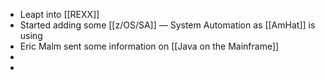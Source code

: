 - Leapt into [[REXX]]
- Started adding some [[z/OS/SA]] — System Automation as [[AmHat]] is using
- Eric Malm sent some information on [[Java on the Mainframe]]
-
-